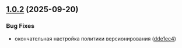 ## [1.0.2](https://github.com/georhiireva/ai-interviewer-frontend/compare/v1.0.1...v1.0.2) (2025-09-20)


### Bug Fixes

* окончательная настройка политики версионирования ([dde1ec4](https://github.com/georhiireva/ai-interviewer-frontend/commit/dde1ec43d3d27bd21fd7c1baba472247a5887d73))
